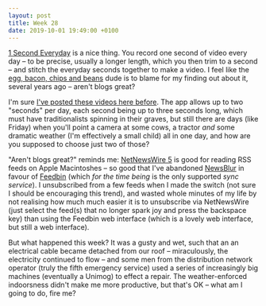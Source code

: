 ```yaml
---
layout: post
title: Week 28
date: 2019-10-01 19:49:00 +0100
---
```


[1 Second Everyday](https://1se.co/) is a nice thing.
You record one second of video every day – to be precise, usually a longer length, which you then trim to a second – and stitch the everyday seconds together to make a video.
I feel like the [egg, bacon, chips and beans](https://russelldavies.typepad.com/eggbaconchipsandbeans/) dude is to blame for my finding out about it, several years ago – aren't blogs great?

I'm sure [I've posted these videos here before](/2019/03/january-and-february-2019).
The app allows up to two "seconds" per day, each second being up to three seconds long, which must have traditionalists spinning in their graves, but still there are days (like Friday) when you'll point a camera at some cows, a tractor _and_ some dramatic weather (I'm effectively a small child) all in one day, and how are you supposed to choose just two of those?

"Aren't blogs great?" reminds me: [NetNewsWire 5](https://ranchero.com/netnewswire/) is good for reading RSS feeds on Apple Macintoshes – so good that I've abandoned [NewsBlur](https://newsblur.com) in favour of [Feedbin](https://feedbin.com/) (which _for the time being_ is the only supported _sync service_).
I unsubscribed from a few feeds when I made the switch (not sure I should be encouraging this trend), and wasted whole minutes of my life by not realising how much much easier it is to unsubscribe via NetNewsWire (just select the feed(s) that no longer spark joy and press the backspace key) than using the Feedbin web interface (which is a lovely web interface, but still a web interface).

But what happened this week?
It was a gusty and wet, such that an an electrical cable became detached from our roof – miraculously, the electricity continued to flow – and some men from the distribution network operator (truly the fifth emergency service) used a series of increasingly big machines (eventually a Unimog) to effect a repair.
The weather-enforced indoorsness didn't make me more productive, but that's OK – what am I going to do, fire me?
